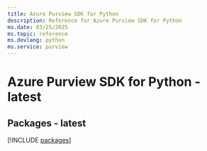 ```yaml
---
title: Azure Purview SDK for Python
description: Reference for Azure Purview SDK for Python
ms.date: 03/25/2025
ms.topic: reference
ms.devlang: python
ms.service: purview
---
```

# Azure Purview SDK for Python - latest
## Packages - latest
[!INCLUDE [packages](purview-index.md)]